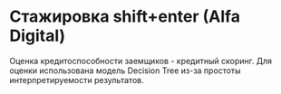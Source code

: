 # Стажировка shift+enter (Alfa Digital)
Оценка кредитоспособности заемщиков - кредитный скоринг.
Для оценки использована модель Decision Tree из-за простоты интерпретируемости результатов.
